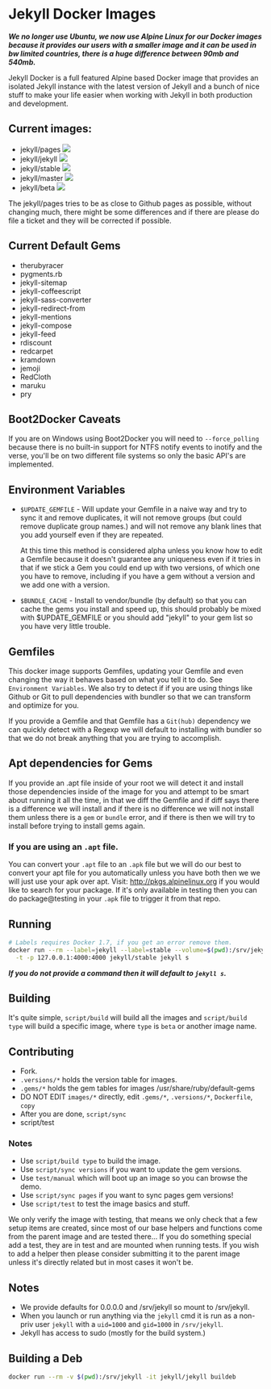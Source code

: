 # Jekyll Docker Images

***We no longer use Ubuntu, we now use Alpine Linux for our Docker images
because it provides our users with a smaller image and it can be used in bw
limited countries, there is a huge difference between 90mb and 540mb.***

Jekyll Docker is a full featured Alpine based Docker image that provides an
isolated Jekyll instance with the latest version of Jekyll and a bunch of nice
stuff to make your life easier when working with Jekyll in both production
and development.

## Current images:

* jekyll/pages [![](https://badge.imagelayers.io/jekyll/pages:latest.svg)](https://imagelayers.io/?images=jekyll/pages:latest 'Get your own badge on imagelayers.io')
* jekyll/jekyll [![](https://badge.imagelayers.io/jekyll/jekyll:latest.svg)](https://imagelayers.io/?images=jekyll/jekyll:latest 'Get your own badge on imagelayers.io')
* jekyll/stable [![](https://badge.imagelayers.io/jekyll/stable:latest.svg)](https://imagelayers.io/?images=jekyll/stable:latest 'Get your own badge on imagelayers.io')
* jekyll/master [![](https://badge.imagelayers.io/jekyll/master:latest.svg)](https://imagelayers.io/?images=jekyll/master:latest 'Get your own badge on imagelayers.io')
* jekyll/beta [![](https://badge.imagelayers.io/jekyll/beta:latest.svg)](https://imagelayers.io/?images=jekyll/beta:latest 'Get your own badge on imagelayers.io')

The jekyll/pages tries to be as close to Github pages as possible,
without changing much, there might be some differences and if there are please
do file a ticket and they will be corrected if possible.

## Current Default Gems

* therubyracer
* pygments.rb
* jekyll-sitemap
* jekyll-coffeescript
* jekyll-sass-converter
* jekyll-redirect-from
* jekyll-mentions
* jekyll-compose
* jekyll-feed
* rdiscount
* redcarpet
* kramdown
* jemoji
* RedCloth
* maruku
* pry

## Boot2Docker Caveats

If you are on Windows using Boot2Docker you will need to `--force_polling`
because there is no built-in support for NTFS notify events to inotify and the
verse, you'll be on two different file systems so only the basic API's
are implemented.

## Environment Variables

* `$UPDATE_GEMFILE` - Will update your Gemfile in a naive way and try
  to sync it and remove duplicates, it will not remove groups (but could remove
  duplicate group names.) and will not remove any blank lines that you add
  yourself even if they are repeated.

  At this time this method is considered alpha unless you know how to
  edit a Gemfile because it doesn't guarantee any uniqueness even if it tries
  in that if we stick a Gem you could end up with two versions, of which
  one you have to remove, including if you have a gem without a version
  and we add one with a version.

* `$BUNDLE_CACHE` - Install to vendor/bundle (by default) so that
  you can cache the gems you install and speed up, this should probably be
  mixed with $UPDATE_GEMFILE or you should add "jekyll" to your gem
  list so you have very little trouble.

## Gemfiles

This docker image supports Gemfiles, updating your Gemfile and even
changing the way it behaves based on what you tell it to do.  See `Environment
Variables`. We also try to detect if if you are using things like Github or Git
to pull dependencies with bundler so that we can transform and optimize for
you.

If you provide a Gemfile and that Gemfile has a `Git(hub)` dependency we can
quickly detect with a Regexp we will default to installing with bundler so that
we do not break anything that you are trying to accomplish.

## Apt dependencies for Gems

If you provide an .apt file inside of your root we will detect it and
install those dependencies inside of the image for you and attempt to be smart
about running it all the time, in that we diff the Gemfile and if diff says
there is a difference we will install and if there is no difference we will
not install them unless there is a `gem` or `bundle` error, and if there
is then we will try to install before trying to install gems again.

### If you are using an `.apt` file.

You can convert your `.apt` file to an `.apk` file but we will do our best
to convert your apt file for you automatically unless you have both then we
we will just use your apk over apt. Visit: http://pkgs.alpinelinux.org if you
would like to search for your package.  If it's only available in testing
then you can do package@testing in your `.apk` file to trigger it from
that repo.

## Running

```sh
# Labels requires Docker 1.7, if you get an error remove them.
docker run --rm --label=jekyll --label=stable --volume=$(pwd):/srv/jekyll \
  -t -p 127.0.0.1:4000:4000 jekyll/stable jekyll s
```

***If you do not provide a command then it will default to `jekyll s`.***

## Building

It's quite simple, `script/build` will build all the images and
`script/build type` will build a specific image, where `type` is `beta` or
another image name.

## Contributing

* Fork.
* `.versions/*` holds the version table for images.
* `.gems/*` holds the gem tables for images /usr/share/ruby/default-gems
* DO NOT EDIT `images/*` directly, edit `.gems/*`, `.versions/*`, `Dockerfile`, `copy`
* After you are done, `script/sync`
* script/test

### Notes

* Use `script/build type` to build the image.
* Use `script/sync versions` if you want to update the gem versions.
* Use `test/manual` which will boot up an image so you can browse the demo.
* Use `script/sync pages` if you want to sync pages gem versions!
* Use `script/test` to test the image basics and stuff.

We only verify the image with testing, that means we only check that a few
setup items are created, since most of our base helpers and functions come from
the parent image and are tested there... If you do something special add a
test, they are in test and are mounted when running tests.  If you wish to add
a helper then please consider submitting it to the parent image unless it's
directly related but in most cases it won't be.

## Notes
  * We provide defaults for 0.0.0.0 and /srv/jekyll so mount to /srv/jekyll.
  * When you launch or run anything via the `jekyll` cmd it is run as a non-priv
    user `jekyll` with a `uid=1000` and `gid=1000` in `/srv/jekyll`.
  * Jekyll has access to sudo (mostly for the build system.)

## Building a Deb

```sh
docker run --rm -v $(pwd):/srv/jekyll -it jekyll/jekyll buildeb
```
